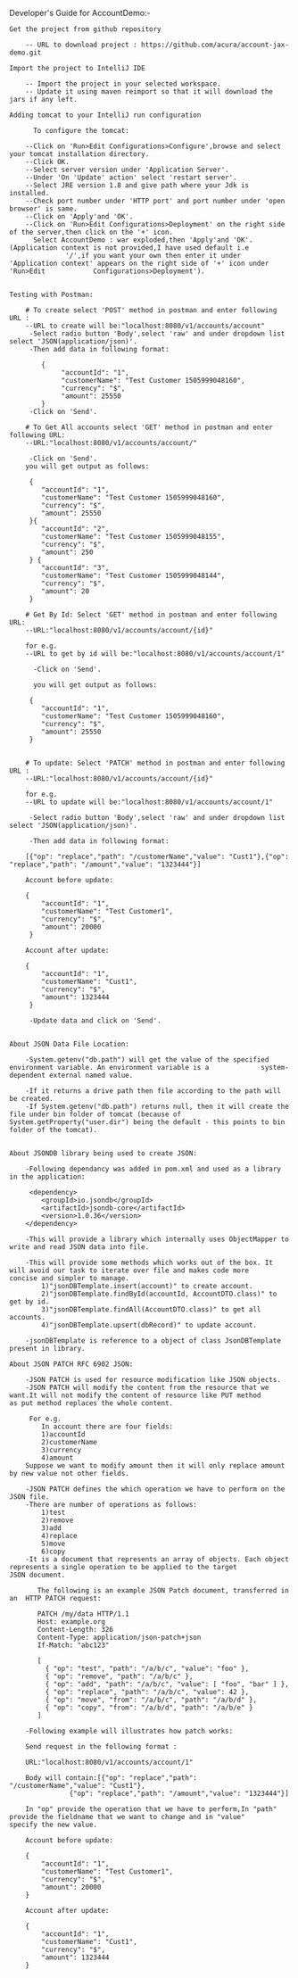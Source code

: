Developer's Guide for AccountDemo:-

	Get the project from github repository

		-- URL to download project : https://github.com/acura/account-jax-demo.git

	Import the project to IntelliJ IDE

		-- Import the project in your selected workspace.
		-- Update it using maven reimport so that it will download the jars if any left.

	Adding tomcat to your IntelliJ run configuration

		  To configure the tomcat:

		--Click on 'Run>Edit Configurations>Configure',browse and select your tomcat installation directory.
		--Click OK.
		--Select server version under 'Application Server'.
		--Under 'On 'Update' action' select 'restart server'.
		--Select JRE version 1.8 and give path where your Jdk is installed.
		--Check port number under 'HTTP port' and port number under 'open browser' is same.
		--Click on 'Apply'and 'OK'.
		--Click on 'Run>Edit Configurations>Deployment' on the right side of the server,then click on the '+' icon.
		  Select AccountDemo : war exploded,then 'Apply'and 'OK'.(Application context is not provided,I have used default i.e 
                  '/',if you want your own then enter it under 'Application context' appears on the right side of '+' icon under 'Run>Edit 			  Configurations>Deployment').


	Testing with Postman:

		# To create select 'POST' method in postman and enter following URL :
		--URL to create will be:"localhost:8080/v1/accounts/account"
		 -Select radio button 'Body',select 'raw' and under dropdown list select 'JSON(application/json)'.
		 -Then add data in following format:

			{
			     "accountId": "1",
			     "customerName": "Test Customer 1505999048160",
			     "currency": "$",
			     "amount": 25550
			}
		 -Click on 'Send'.

	 	# To Get All accounts select 'GET' method in postman and enter following URL:
		--URL:"localhost:8080/v1/accounts/account/"

		 -Click on 'Send'.
		you will get output as follows:

		 {
			"accountId": "1",
			"customerName": "Test Customer 1505999048160",
			"currency": "$",
			"amount": 25550
   		 }{
			"accountId": "2",
			"customerName": "Test Customer 1505999048155",
			"currency": "$",
			"amount": 250
   		 } {
			"accountId": "3",
			"customerName": "Test Customer 1505999048144",
			"currency": "$",
			"amount": 20
   		 } 

		# Get By Id: Select 'GET' method in postman and enter following URL:
		--URL:"localhost:8080/v1/accounts/account/{id}"
 
		for e.g.
		--URL to get by id will be:"localhost:8080/v1/accounts/account/1"

		  -Click on 'Send'.

		  you will get output as follows:

		 {
			"accountId": "1",
			"customerName": "Test Customer 1505999048160",
			"currency": "$",
			"amount": 25550
   		 }


		# To update: Select 'PATCH' method in postman and enter following URL :
		--URL:"localhost:8080/v1/accounts/account/{id}"

		for e.g.
		--URL to update will be:"localhost:8080/v1/accounts/account/1"

		 -Select radio button 'Body',select 'raw' and under dropdown list select 'JSON(application/json)'.

		 -Then add data in following format:

		[{"op": "replace","path": "/customerName","value": "Cust1"},{"op": "replace","path": "/amount","value": "1323444"}]

		Account before update:

		{
			"accountId": "1",
			"customerName": "Test Customer1",
			"currency": "$",
			"amount": 20000
   		 }

		Account after update:

		{
			"accountId": "1",
			"customerName": "Cust1",
			"currency": "$",
			"amount": 1323444
   		 }

		 -Update data and click on 'Send'. 


	About JSON Data File Location:

		-System.getenv("db.path") will get the value of the specified environment variable. An environment variable is a 			 system-dependent external named value.
		
		-If it returns a drive path then file according to the path will be created.
		-If System.getenv("db.path") returns null, then it will create the file under bin folder of tomcat (because of 			  System.getProperty("user.dir") being the default - this points to bin folder of the tomcat).


	About JSONDB library being used to create JSON:

		-Following dependancy was added in pom.xml and used as a library in the application:

		 <dependency>
			<groupId>io.jsondb</groupId>
			<artifactId>jsondb-core</artifactId>
			<version>1.0.36</version>
		</dependency>

		-This will provide a library which internally uses ObjectMapper to write and read JSON data into file.

		-This will provide some methods which works out of the box. It will avoid our task to iterate over file and makes code more 			 concise and simpler to manage.
			1)"jsonDBTemplate.insert(account)" to create account.
			2)"jsonDBTemplate.findById(accountId, AccountDTO.class)" to get by id.
			3)"jsonDBTemplate.findAll(AccountDTO.class)" to get all accounts.
			4)"jsonDBTemplate.upsert(dbRecord)" to update account.

		-jsonDBTemplate is reference to a object of class JsonDBTemplate present in library.

	About JSON PATCH RFC 6902 JSON:

		-JSON PATCH is used for resource modification like JSON objects.
		-JSON PATCH will modify the content from the resource that we want.It will not modify the content of resource like PUT method 			 as put method replaces the whole content.
	
		 For e.g.
			In account there are four fields:
			1)accountId
			2)customerName
			3)currency
			4)amount
		Suppose we want to modify amount then it will only replace amount by new value not other fields. 

		-JSON PATCH defines the which operation we have to perform on the JSON file.
		-There are number of operations as follows:
			1)test
			2)remove
			3)add
			4)replace
			5)move
			6)copy
		-It is a document that represents an array of objects. Each object represents a single operation to be applied to the target 			 JSON document.

		   The following is an example JSON Patch document, transferred in an  HTTP PATCH request:

		   PATCH /my/data HTTP/1.1
		   Host: example.org
		   Content-Length: 326
		   Content-Type: application/json-patch+json
		   If-Match: "abc123"

		   [
		     { "op": "test", "path": "/a/b/c", "value": "foo" },
		     { "op": "remove", "path": "/a/b/c" },
		     { "op": "add", "path": "/a/b/c", "value": [ "foo", "bar" ] },
		     { "op": "replace", "path": "/a/b/c", "value": 42 },
		     { "op": "move", "from": "/a/b/c", "path": "/a/b/d" },
		     { "op": "copy", "from": "/a/b/d", "path": "/a/b/e" }
		   ]

		-Following example will illustrates how patch works:

		Send request in the following format :

		URL:"localhost:8080/v1/accounts/account/1"

		Body will contain:[{"op": "replace","path": "/customerName","value": "Cust1"},
				   {"op": "replace","path": "/amount","value": "1323444"}]

		In "op" provide the operation that we have to perform,In "path" provide the fieldname that we want to change and in "value" 			specify the new value.

		Account before update:

		{
			"accountId": "1",
			"customerName": "Test Customer1",
			"currency": "$",
			"amount": 20000
   		}

		Account after update:

		{
			"accountId": "1",
			"customerName": "Cust1",
			"currency": "$",
			"amount": 1323444
   		}

		 

		



